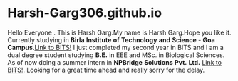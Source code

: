 # Harsh-Garg306.github.io
Hello Everyone . This is Harsh Garg.My name is Harsh Garg.Hope you like it.
Currently studying in **Birla** **Institute** **of** **Technology** **and** **Science** - **Goa** **Campus**.[Link to BITS!](https://www.bits-pilani.ac.in/goa/) 
I just completed my second year in BITS and I am a dual degree student studying **B.E.** in EEE and MSc. in Biological Sciences. As of now doing a summer intern in **NPBridge** **Solutions** **Pvt.** **Ltd.** [Link to BITS!](https://www.npbridge.com/).  Looking for a great time ahead and really sorry for the delay.